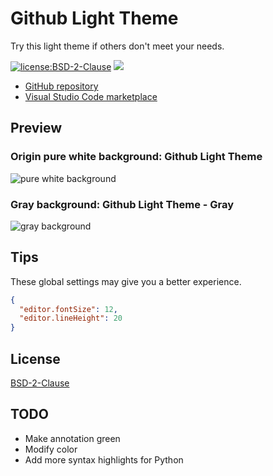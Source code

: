 # Github Light Theme

Try this light theme if others don't meet your needs.

[![license:BSD-2-Clause](https://img.shields.io/badge/license-BSD--2--Clause-2f363d)](LICENSE)
[![](https://img.shields.io/github/stars/yunlingz/vscode-theme-github-light?style=social)](https://github.com/yunlingz/vscode-theme-github-light/stargazers)

* [GitHub repository](https://github.com/yunlingz/vscode-theme-github-light.git)
* [Visual Studio Code marketplace](https://marketplace.visualstudio.com/items?itemName=Hyzeta.vscode-theme-github-light)

## Preview

### Origin pure white background: Github Light Theme

![pure white background](./preview/0.png)

### Gray background: Github Light Theme - Gray

![gray background](./preview/1.png)

## Tips

These global settings may give you a better experience.

```json
{
  "editor.fontSize": 12,
  "editor.lineHeight": 20
}
```

## License

[BSD-2-Clause](LICENSE)

## TODO

* Make annotation green
* Modify color
* Add more syntax highlights for Python
